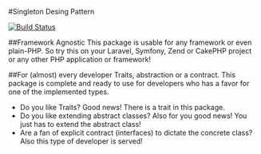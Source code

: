 #Singleton Desing Pattern

[![Build Status](https://travis-ci.org/stefanius/singleton-pattern.svg?branch=master)](https://travis-ci.org/stefanius/singleton-pattern)

##Framework Agnostic
This package is usable for any framework or even plain-PHP. So try this on your Laravel, Symfony, Zend or CakePHP project or any other PHP application or framework!

##For (almost) every developer
Traits, abstraction or a contract. This package is complete and ready to use for developers who has a favor for one of the implemented types.

 - Do you like Traits? Good news! There is a trait in this package. 
 - Do you like extending abstract classes? Also for you good news! You just has to extend the abstract class!
 - Are a fan of explicit contract (interfaces) to dictate the concrete class? Also this type of developer is served!
 
